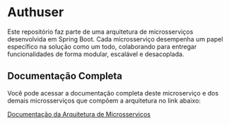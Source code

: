 # Authuser

Este repositório faz parte de uma arquitetura de microsserviços desenvolvida em Spring Boot. Cada microsserviço desempenha um papel específico na solução como um todo, colaborando para entregar funcionalidades de forma modular, escalável e desacoplada.  

## Documentação Completa

Você pode acessar a documentação completa deste microserviço e dos demais microsserviços que compõem a arquitetura no link abaixo:

[Documentação da Arquitetura de Microsserviços](<https://github.com/devwagnerdw/EAD-MICROSERVICES>)  
